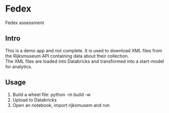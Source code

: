 # Fedex
Fedex assessment

## Intro
This is a demo app and not complete. It is used to download XML files from the Rijksmuseum API containing data about their collection.  
The XML files are loaded into Databricks and transformed into a start-model for analytics. 

## Usage
1. Build a wheel file: python -m build -w
1. Upload to Databricks
1. Open an notebook, import rijksmusem and run